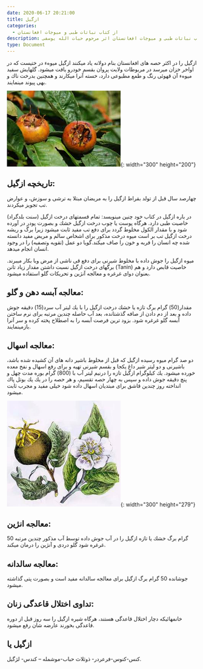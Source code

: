 ```yaml
---
date: 2020-06-17 20:21:00
title: ازگیل
categories:
  - از کتاب نباتات طبی و میوجات افغانستان
description: معرفی ازگیل از کتاب نباتات طبی و میوجات افغانستان اثر مرحوم حیات الله یوسفی
type: Document
---
```


ازگیل را در اكثر حصه های افغانستان بنام دولانه یاد ميكنند ازگیل میوهء در ختیست كه در اواخر خزان میرسد در مربوطات ولایت پروان بقسم خودرو یافت ميشود. گلهایش سفید میوهء آن قهوئی رنگ و طمع مطبوعی دارد، خسته آنرا ميكارند و همچنین بدرخت ناك و بهی پیوند مینمایند.

![](/uploads/medlar-azgil.jpg){: width="300" height="200"}

## تاریخچه ازگیل:

چهارصد سال قبل از تولد بقراط ازگیل را به مریضان مبتلا به ترشی و سوزش، و عوارض تب تجویز میكردند.

(سنت بلدگراد) در باره ازگیل در كتاب خود چنین مینویسد: تمام قسمتهای درخت ازگيل خاصیت طبی دارد. هرگاه پوست یا چوب درخت ازگيل خشك و بصورت پودر در آورده شود و با مقدار الكول مخلوط گردد برای دفع تب مفيد ثابت ميشود زيرا برگ و ريشه درخت ازگيل تب بر است ميوه درخت مذكور برای اشخاص سالم و مريض مفيد دانسته شده چه انسان را فربه و خون را صاف ميكند.گويا دو عمل (تقويه وتصفيه) را در وجود انسان انجام ميدهد.

ميوه ازگيل را جوش داده با مخلوط شيرنی برای دفع قی ناشی از مرض وبا بكار ميبرند. برگهای درخت ازگيل نسبت داشتن مقدار زياد تانن (Tanin) خاصيت قابص دارد و هم بعنوان دوای غرغره و معالجه آنژين و تحريكات گلو استفاده ميشود.

## معالجه آبسه دهن و گلو:

مقدار(50) گرام برگ تازه يا خشك درخت ازگيل را با يك ليتر آب سرد(15) دقيقه جوش داده و بعد از دم دادن از صافه گذشتانده، بعد آب حاصله چندين مرتبه برای نرم ساختن آبسه گلو غرغره شود. بزود ترين فرصت آبسه را به اصطلاح پخته كرده و سر آنرا بازمينمايند.

## معالجه اسهال:

دو صد گرام ميوه رسيده ازگيل كه قبل از مخلوط باشير دانه های آن كشيده شده باشد، باشيرنی و دو لیتر شیر داغ يكجا و بقسم شيرنی تهيه و برای رفع اسهال و نفخ معده خورده ميشود. يك كيلوگرام ازگيل تازه را درنيم ليتر آب با (800) گرام بوره مدت چهل و پنچ دقيقه جوش داده و سپس به چهار حصه تقسيم، و هر حصه را در يك يك بوتل پاك انداخته روز چندين قاشق برای مبتديان اسهال داده شود خيلی مفيد و مجرب ثابت ميشود.

![](/uploads/azgil.jpg){: width="300" height="279"}

## معالجه انژين:

50 گرام برگ خشك يا تازه ازگيل را در آب جوش داده توسط آب مذكور چندين مرتبه غرغره شود گلو دردی و آنژين را درمان ميكند.

## معالجه سالدانه:

جوشانده 50 گرام برگ ازگيل برای معالجه سالدانه مفيد است و بصورت پتی گذاشته ميشود.

## تداوی اختلال قاعدگی زنان:

خانمهائيكه دچار اختلال قاعدگی هستند، هرگاه شيره ازگيل را سه روز قبل از دوره قاعدگی بخورند عارضه شان رفع ميشود.

## ازگیل يا

كنس-كنوس-فرعردر- ذوثلاث حباب-موشمله – كندس- لژگيل.